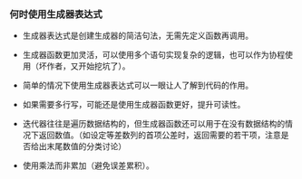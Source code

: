### 何时使用生成器表达式

- 生成器表达式是创建生成器的简洁句法，无需先定义函数再调用。

- 生成器函数更加灵活，可以使用多个语句实现复杂的逻辑，也可以作为协程使用（坏作者，又开始挖坑了）。

- 简单的情况下使用生成器表达式可以一眼让人了解到代码的作用。

- 如果需要多行写，可能还是使用生成器函数更好，提升可读性。

- 迭代器往往是遍历数据结构的，但生成器函数还可以用于在没有数据结构的情况下返回数值。（如设定等差数列的首项公差时，返回需要的若干项，注意是否给出末尾数值的分类讨论）

- 使用乘法而非累加（避免误差累积）。